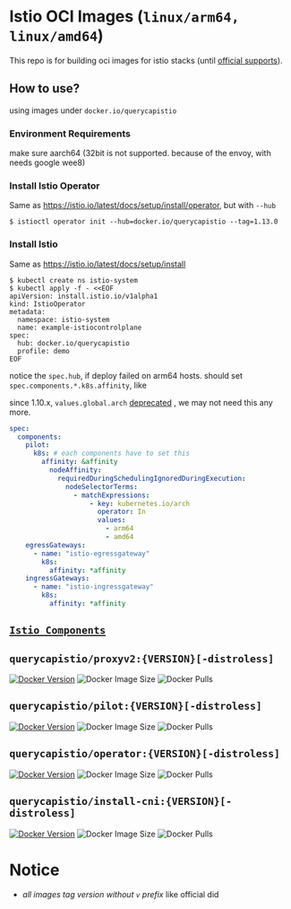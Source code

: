 # Istio OCI Images (`linux/arm64, linux/amd64`)

This repo is for building oci images for istio stacks
(until [official supports](https://github.com/istio/istio/issues/26652#issuecomment-872702369)).

## How to use?

using images under `docker.io/querycapistio`

### Environment Requirements

make sure aarch64 (32bit is not supported. because of the envoy, with needs google wee8)

### Install Istio Operator

Same as https://istio.io/latest/docs/setup/install/operator, but with `--hub`

```
$ istioctl operator init --hub=docker.io/querycapistio --tag=1.13.0
```

### Install Istio

Same as https://istio.io/latest/docs/setup/install

```
$ kubectl create ns istio-system
$ kubectl apply -f - <<EOF
apiVersion: install.istio.io/v1alpha1
kind: IstioOperator
metadata:
  namespace: istio-system
  name: example-istiocontrolplane
spec:
  hub: docker.io/querycapistio
  profile: demo
EOF
```

notice the `spec.hub`, if deploy failed on arm64 hosts. should set `spec.components.*.k8s.affinity`, like

since
1.10.x, `values.global.arch` [deprecated](https://istio.io/latest/news/releases/1.10.x/announcing-1.10/change-notes/#deprecation-notices)
, we may not need this any more.

```yaml
spec:
  components:
    pilot:
      k8s: # each components have to set this
        affinity: &affinity
          nodeAffinity:
            requiredDuringSchedulingIgnoredDuringExecution:
              nodeSelectorTerms:
                - matchExpressions:
                    - key: kubernetes.io/arch
                      operator: In
                      values:
                        - arm64
                        - amd64
    egressGateways:
      - name: "istio-egressgateway"
        k8s:
          affinity: *affinity
    ingressGateways:
      - name: "istio-ingressgateway"
        k8s:
          affinity: *affinity
```

## [`Istio Components`](https://github.com/istio/istio)

## `querycapistio/proxyv2:{VERSION}[-distroless]`

[![Docker Version](https://img.shields.io/docker/v/querycapistio/proxyv2?sort=semver)](https://hub.docker.com/r/querycapistio/proxyv2/tags)
![Docker Image Size](https://img.shields.io/docker/image-size/querycapistio/proxyv2?sort=semver)
![Docker Pulls](https://img.shields.io/docker/pulls/querycapistio/proxyv2)

## `querycapistio/pilot:{VERSION}[-distroless]`

[![Docker Version](https://img.shields.io/docker/v/querycapistio/pilot?sort=semver)](https://hub.docker.com/r/querycapistio/pilot/tags)
![Docker Image Size](https://img.shields.io/docker/image-size/querycapistio/pilot?sort=semver)
![Docker Pulls](https://img.shields.io/docker/pulls/querycapistio/pilot)

## `querycapistio/operator:{VERSION}[-distroless]`

[![Docker Version](https://img.shields.io/docker/v/querycapistio/operator?sort=semver)](https://hub.docker.com/r/querycapistio/operator/tags)
![Docker Image Size](https://img.shields.io/docker/image-size/querycapistio/operator?sort=semver)
![Docker Pulls](https://img.shields.io/docker/pulls/querycapistio/operator)


## `querycapistio/install-cni:{VERSION}[-distroless]`

[![Docker Version](https://img.shields.io/docker/v/querycapistio/install-cni?sort=semver)](https://hub.docker.com/r/querycapistio/install-cni/tags)
![Docker Image Size](https://img.shields.io/docker/image-size/querycapistio/install-cni?sort=semver)
![Docker Pulls](https://img.shields.io/docker/pulls/querycapistio/install-cni)

# Notice

* *all images tag version without `v` prefix* like official did
